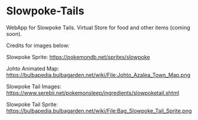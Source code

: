 # Slowpoke-Tails
WebApp for Slowpoke Tails.
Virtual Store for food and other items (coming soon).



Credits for images below:

Slowpoke Sprite:
https://pokemondb.net/sprites/slowpoke

Johto Animated Map: 
https://bulbapedia.bulbagarden.net/wiki/File:Johto_Azalea_Town_Map.png

Slowpoke Tail Images:
https://www.serebii.net/pokemonsleep/ingredients/slowpoketail.shtml

Slowpoke Tail Sprite:
https://bulbapedia.bulbagarden.net/wiki/File:Bag_Slowpoke_Tail_Sprite.png
